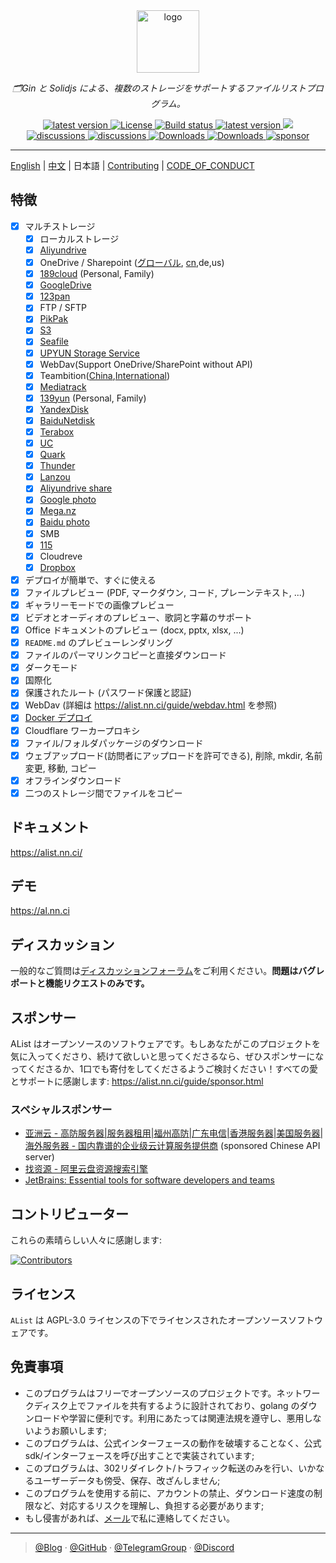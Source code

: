 <div align="center">
  <a href="https://alist.nn.ci"><img height="100px" alt="logo" src="https://cdn.jsdelivr.net/gh/alist-org/logo@main/logo.svg"/></a>
  <p><em>🗂️Gin と Solidjs による、複数のストレージをサポートするファイルリストプログラム。</em></p>
<div>
  <a href="https://goreportcard.com/report/github.com/alist-org/alist/v3">
    <img src="https://goreportcard.com/badge/github.com/alist-org/alist/v3" alt="latest version" />
  </a>
  <a href="https://github.com/Xhofe/alist/blob/main/LICENSE">
    <img src="https://img.shields.io/github/license/Xhofe/alist" alt="License" />
  </a>
  <a href="https://github.com/Xhofe/alist/actions?query=workflow%3ABuild">
    <img src="https://img.shields.io/github/actions/workflow/status/Xhofe/alist/build.yml?branch=main" alt="Build status" />
  </a>
  <a href="https://github.com/Xhofe/alist/releases">
    <img src="https://img.shields.io/github/release/Xhofe/alist" alt="latest version" />
  </a>
  <a title="Crowdin" target="_blank" href="https://crwd.in/alist">
    <img src="https://badges.crowdin.net/alist/localized.svg">
  </a>
</div>
<div>
  <a href="https://github.com/Xhofe/alist/discussions">
    <img src="https://img.shields.io/github/discussions/Xhofe/alist?color=%23ED8936" alt="discussions" />
  </a>
  <a href="https://discord.gg/F4ymsH4xv2">
    <img src="https://img.shields.io/discord/1018870125102895134?logo=discord" alt="discussions" />
  </a>
  <a href="https://github.com/Xhofe/alist/releases">
    <img src="https://img.shields.io/github/downloads/Xhofe/alist/total?color=%239F7AEA&logo=github" alt="Downloads" />
  </a>
  <a href="https://hub.docker.com/r/xhofe/alist">
    <img src="https://img.shields.io/docker/pulls/xhofe/alist?color=%2348BB78&logo=docker&label=pulls" alt="Downloads" />
  </a>
  <a href="https://alist.nn.ci/guide/sponsor.html">
    <img src="https://img.shields.io/badge/%24-sponsor-F87171.svg" alt="sponsor" />
  </a>
</div>
</div>

---

[English](./README.md) | [中文](./README_cn.md) | 日本語 | [Contributing](./CONTRIBUTING.md) | [CODE_OF_CONDUCT](./CODE_OF_CONDUCT.md)

## 特徴

- [x] マルチストレージ
    - [x] ローカルストレージ
    - [x] [Aliyundrive](https://www.aliyundrive.com/)
    - [x] OneDrive / Sharepoint ([グローバル](https://www.office.com/), [cn](https://portal.partner.microsoftonline.cn),de,us)
    - [x] [189cloud](https://cloud.189.cn) (Personal, Family)
    - [x] [GoogleDrive](https://drive.google.com/)
    - [x] [123pan](https://www.123pan.com/)
    - [x] FTP / SFTP
    - [x] [PikPak](https://www.mypikpak.com/)
    - [x] [S3](https://aws.amazon.com/s3/)
    - [x] [Seafile](https://seafile.com/)
    - [x] [UPYUN Storage Service](https://www.upyun.com/products/file-storage)
    - [x] WebDav(Support OneDrive/SharePoint without API)
    - [x] Teambition([China](https://www.teambition.com/ ),[International](https://us.teambition.com/ ))
    - [x] [Mediatrack](https://www.mediatrack.cn/)
    - [x] [139yun](https://yun.139.com/) (Personal, Family)
    - [x] [YandexDisk](https://disk.yandex.com/)
    - [x] [BaiduNetdisk](http://pan.baidu.com/)
    - [x] [Terabox](https://www.terabox.com/main)
    - [x] [UC](https://drive.uc.cn)
    - [x] [Quark](https://pan.quark.cn)
    - [x] [Thunder](https://pan.xunlei.com)
    - [x] [Lanzou](https://www.lanzou.com/)
    - [x] [Aliyundrive share](https://www.aliyundrive.com/)
    - [x] [Google photo](https://photos.google.com/)
    - [x] [Mega.nz](https://mega.nz)
    - [x] [Baidu photo](https://photo.baidu.com/)
    - [x] SMB
    - [x] [115](https://115.com/)
    - [X] Cloudreve
    - [x] [Dropbox](https://www.dropbox.com/)
- [x] デプロイが簡単で、すぐに使える
- [x] ファイルプレビュー (PDF, マークダウン, コード, プレーンテキスト, ...)
- [x] ギャラリーモードでの画像プレビュー
- [x] ビデオとオーディオのプレビュー、歌詞と字幕のサポート
- [x] Office ドキュメントのプレビュー (docx, pptx, xlsx, ...)
- [x] `README.md` のプレビューレンダリング
- [x] ファイルのパーマリンクコピーと直接ダウンロード
- [x] ダークモード
- [x] 国際化
- [x] 保護されたルート (パスワード保護と認証)
- [x] WebDav (詳細は https://alist.nn.ci/guide/webdav.html を参照)
- [x] [Docker デプロイ](https://hub.docker.com/r/xhofe/alist)
- [x] Cloudflare ワーカープロキシ
- [x] ファイル/フォルダパッケージのダウンロード
- [x] ウェブアップロード(訪問者にアップロードを許可できる), 削除, mkdir, 名前変更, 移動, コピー
- [x] オフラインダウンロード
- [x] 二つのストレージ間でファイルをコピー

## ドキュメント

<https://alist.nn.ci/>

## デモ

<https://al.nn.ci>

## ディスカッション

一般的なご質問は[ディスカッションフォーラム](https://github.com/Xhofe/alist/discussions)をご利用ください。**問題はバグレポートと機能リクエストのみです。**

## スポンサー

AList はオープンソースのソフトウェアです。もしあなたがこのプロジェクトを気に入ってくださり、続けて欲しいと思ってくださるなら、ぜひスポンサーになってくださるか、1口でも寄付をしてくださるようご検討ください！すべての愛とサポートに感謝します:
https://alist.nn.ci/guide/sponsor.html

### スペシャルスポンサー

- [亚洲云 - 高防服务器|服务器租用|福州高防|广东电信|香港服务器|美国服务器|海外服务器 - 国内靠谱的企业级云计算服务提供商](https://www.asiayun.com/aff/QQCOOQKZ) (sponsored Chinese API server)
- [找资源 - 阿里云盘资源搜索引擎](https://zhaoziyuan.pw/)
- [JetBrains: Essential tools for software developers and teams](https://www.jetbrains.com/)

## コントリビューター

これらの素晴らしい人々に感謝します:

[![Contributors](http://contributors.nn.ci/api?repo=alist-org/alist&repo=alist-org/alist-web&repo=alist-org/docs)](https://github.com/alist-org/alist/graphs/contributors)

## ライセンス

`AList` は AGPL-3.0 ライセンスの下でライセンスされたオープンソースソフトウェアです。

## 免責事項
- このプログラムはフリーでオープンソースのプロジェクトです。ネットワークディスク上でファイルを共有するように設計されており、golang のダウンロードや学習に便利です。利用にあたっては関連法規を遵守し、悪用しないようお願いします;
- このプログラムは、公式インターフェースの動作を破壊することなく、公式 sdk/インターフェースを呼び出すことで実装されています;
- このプログラムは、302リダイレクト/トラフィック転送のみを行い、いかなるユーザーデータも傍受、保存、改ざんしません;
- このプログラムを使用する前に、アカウントの禁止、ダウンロード速度の制限など、対応するリスクを理解し、負担する必要があります;
- もし侵害があれば、[メール](mailto:i@nn.ci)で私に連絡してください。

---

> [@Blog](https://nn.ci/) · [@GitHub](https://github.com/Xhofe) · [@TelegramGroup](https://t.me/alist_chat) · [@Discord](https://discord.gg/F4ymsH4xv2)

